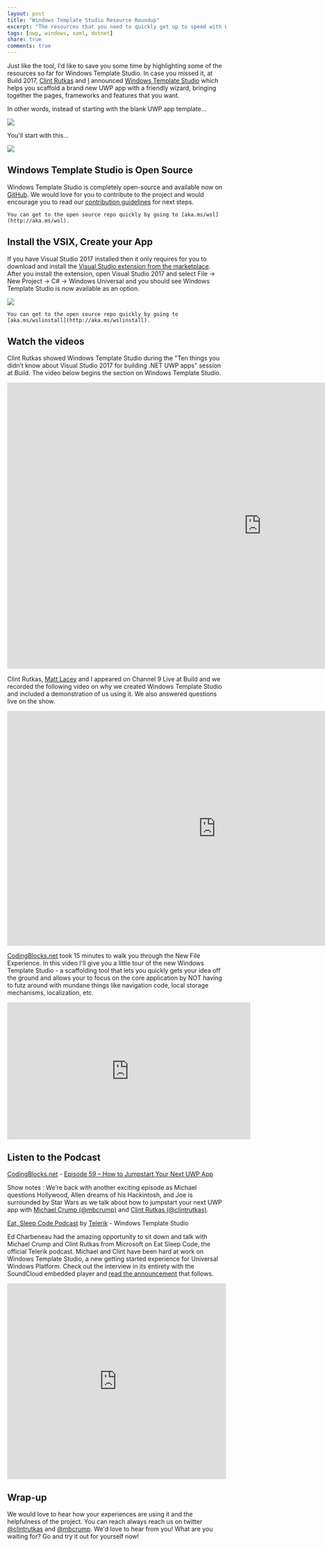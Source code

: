 ```yaml
---
layout: post
title: "Windows Template Studio Resource Roundup"
excerpt: "The resources that you need to quickly get up to speed with Windows Template Studio"
tags: [uwp, windows, xaml, dotnet]
share: true
comments: true
---
```


Just like the tool, I'd like to save you some time by highlighting some of the resources so far for Windows Template Studio. In case you missed it, at Build 2017, [Clint Rutkas](http://twitter.com/clintrutkas) and [I](http://twitter.com/mbcrump) announced [Windows Template Studio](https://github.com/Microsoft/WindowsTemplateStudio) which helps you scaffold a brand new UWP app with a friendly wizard, bringing together the pages, frameworks and features that you want. 

In other words, instead of starting with the blank UWP app template...

![](/files/uwpblankapp.png)

You'll start with this...

![](/files/wtsfinalapp.gif)

## Windows Template Studio is Open Source

Windows Template Studio is completely open-source and available now on [GitHub](https://github.com/Microsoft/WindowsTemplateStudio). We would love for you to contribute to the project and would encourage you to read our [contribution guidelines](https://github.com/Microsoft/WindowsTemplateStudio/blob/master/CONTRIBUTING.md) for next steps. 

	You can get to the open source repo quickly by going to [aka.ms/wsl](http://aka.ms/wsl).

## Install the VSIX, Create your App

If you have Visual Studio 2017 installed then it only requires for you to download and install the [Visual Studio extension from the marketplace](https://marketplace.visualstudio.com/items?itemName=WASTeamAccount.WindowsTemplateStudio). After you install the extension, open Visual Studio 2017 and select File → New Project → C# → Windows Universal and you should see Windows Template Studio is now available as an option. 

![](/files/VSTemplate.png)

	You can get to the open source repo quickly by going to [aka.ms/wslinstall](http://aka.ms/wslinstall).

## Watch the videos

Clint Rutkas showed Windows Template Studio during the "Ten things you didn’t know about Visual Studio 2017 for building .NET UWP apps" session at Build. The video below begins the section on Windows Template Studio. 

<iframe src="https://channel9.msdn.com/Events/Build/2017/B8096/player#time=3m39s" width="1170" height="658.125" allowFullScreen frameBorder="0"></iframe>

Clint Rutkas, [Matt Lacey](http://twitter.com/mrlacy) and I appeared on Channel 9 Live at Build and we recorded the following video on why we created Windows Template Studio and included a demonstration of us using it. We also answered questions live on the show. 

<iframe src="https://channel9.msdn.com/Events/Build/2017/C9L12/player" width="960" height="540" allowFullScreen frameBorder="0"></iframe>

[CodingBlocks.net](http://CodingBlocks.net) took 15 minutes to walk you through the New File Experience. 
In this video I'll give you a little tour of the new Windows Template Studio - a scaffolding tool that lets you quickly gets your idea off the ground and allows your to focus on the core application by NOT having to futz around with mundane things like navigation code, local storage mechanisms, localization, etc.

<iframe width="560" height="315" src="https://www.youtube.com/embed/lv_mWybB1PM" frameborder="0" allowfullscreen></iframe>

## Listen to the Podcast

[CodingBlocks.net](http://CodingBlocks.net) - [Episode 59 – How to Jumpstart Your Next UWP App](http://www.codingblocks.net/podcast/how-to-jumpstart-your-next-app/)

Show notes : We’re back with another exciting episode as Michael questions Hollywood, Allen dreams of his Hackintosh, and Joe is surrounded by Star Wars as we talk about how to jumpstart your next UWP app with [Michael Crump (@mbcrump)](http://twitter.com/mbcrump) and [Clint Rutkas (@clintrutkas)](http://twitter.com/clintrutkas).

[Eat, Sleep Code Podcast](https://soundcloud.com/esc-podcast/) by [Telerik](http://www.progress.com) - Windows Template Studio

Ed Charbeneau had the amazing opportunity to sit down and talk with Michael Crump and Clint Rutkas from Microsoft on Eat Sleep Code, the official Telerik podcast. Michael and Clint have been hard at work on Windows Template Studio, a new getting started experience for Universal Windows Platform. Check out the interview in its entirety with the SoundCloud embedded player and [read the announcement](http://developer.telerik.com/topics/net/announcing-windows-template-studio/) that follows. 

<iframe width="100%" height="450" scrolling="no" frameborder="no" src="https://w.soundcloud.com/player/?url=https%3A//api.soundcloud.com/tracks/322223981&amp;auto_play=false&amp;hide_related=false&amp;show_comments=true&amp;show_user=true&amp;show_reposts=false&amp;visual=true"></iframe>

## Wrap-up

We would love to hear how your experiences are using it and the helpfulness of the project. You can reach always reach us on twitter [@clintrutkas](http://twitter.com/clintrutkas) and [@mbcrump](http://twitter.com/mbcrump). We'd love to hear from you!   What are you waiting for? Go and try it out for yourself now!
